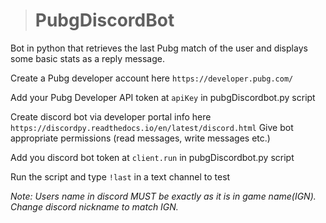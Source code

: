 ># PubgDiscordBot

Bot in python that retrieves the last Pubg match of the user and displays some basic stats as a reply message.

Create a Pubg developer account here ``https://developer.pubg.com/``
 
Add your Pubg Developer API token at ``apiKey`` in pubgDiscordbot.py script

Create discord bot via developer portal info here ``https://discordpy.readthedocs.io/en/latest/discord.html``
Give bot appropriate permissions (read messages, write messages etc.)  

Add you discord bot token at ``client.run`` in pubgDiscordbot.py script

Run the script and type ``!last`` in a text channel to test 

*Note: Users name in discord MUST be exactly as it is in game name(IGN). Change discord nickname to match IGN.*
